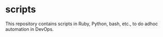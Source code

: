 # scripts
This repository contains scripts in Ruby, Python, bash, etc., to do adhoc automation in DevOps.

